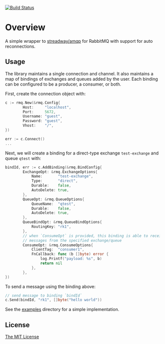 [![Build Status](https://travis-ci.org/flowerinthenight/rmq.svg?branch=master)](https://travis-ci.org/flowerinthenight/rmq)

# Overview

A simple wrapper to [streadway/amqp](https://github.com/streadway/amqp) for RabbitMQ with support for auto reconnections.

## Usage

The library maintains a single connection and channel. It also maintains a map of bindings of exchanges and queues added by the user. Each binding can be configured to be a producer, a consumer, or both.

First, create the connection object with:


```go
c := rmq.New(&rmq.Config{
		Host:     "localhost",
		Port:     5672,
		Username: "guest",
		Password: "guest",
		Vhost:    "/",
})

err := c.Connect()
...
```

Next, we will create a binding for a direct-type exchange `test-exchange` and queue `qtest` with:

```go
bindId, err := c.AddBinding(&rmq.BindConfig{
		ExchangeOpt: &rmq.ExchangeOptions{
			Name:       "test-exchange",
			Type:       "direct",
			Durable:    false,
			AutoDelete: true,
		},
		QueueOpt: &rmq.QueueOptions{
			QueueName:  "qtest",
			Durable:    false,
			AutoDelete: true,
		},
		QueueBindOpt: &rmq.QueueBindOptions{
			RoutingKey: "rk1",
		},
		// when `ConsumeOpt` is provided, this binding is able to receive
		// messages from the specified exchange/queue
		ConsumeOpt: &rmq.ConsumeOptions{
			ClientTag:  "consumer1",
			FnCallback: func (b []byte) error {
				log.Printf("payload: %s", b)
				return nil
			},
		},
})
```

To send a message using the binding above:

```go
// send message to binding `bindId`
c.Send(bindId, "rk1", []byte("hello world"))
```

See the [examples](./examples) directory for a simple implementation.

## License

[The MIT License](./LICENSE.md)
